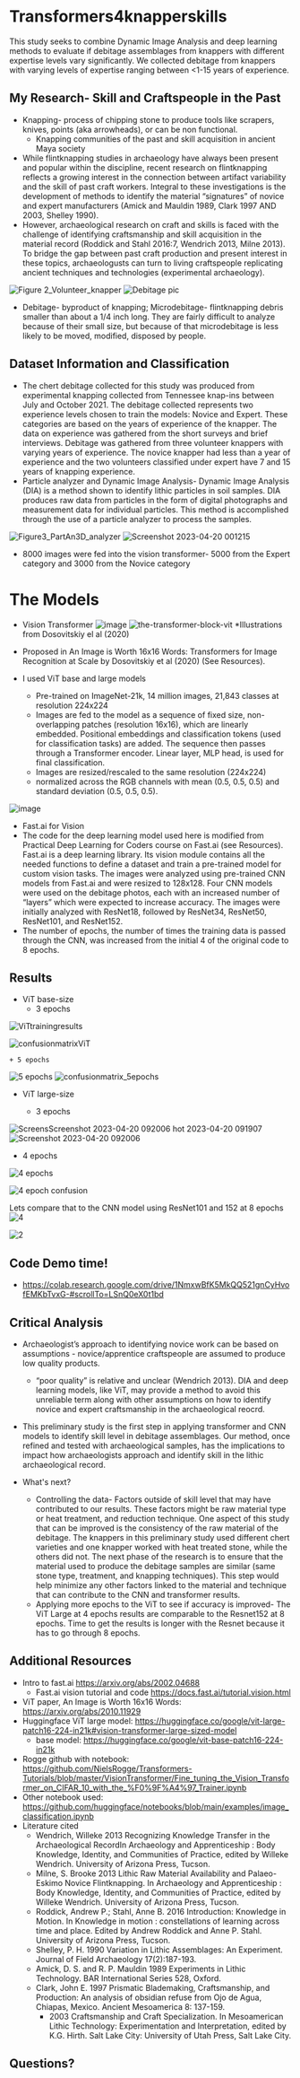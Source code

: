 # Transformers4knapperskills
This study seeks to combine Dynamic Image Analysis and deep learning methods to evaluate if debitage assemblages from knappers with different expertise levels vary significantly. We collected debitage from knappers with varying levels of expertise ranging between <1-15 years of experience.  

## My Research- Skill and Craftspeople in the Past 

+ Knapping- process of chipping stone to produce tools like scrapers, knives, points (aka arrowheads), or can be non functional. 
   + Knapping communities of the past and skill acquisition in ancient Maya society 
+ While flintknapping studies in archaeology have always been present and popular within the discipline, recent research on flintknapping reflects a growing interest in the connection between artifact variability and the skill of past craft workers. Integral to these investigations is the development of methods to identify the material “signatures” of novice and expert  manufacturers (Amick and Mauldin 1989, Clark 1997 AND 2003, Shelley 1990). 
+  However, archaeological research on craft and skills is faced with the challenge of identifying craftsmanship and skill acquisition in the material record (Roddick and Stahl 2016:7, Wendrich 2013, Milne 2013). To bridge the gap between past craft production and present interest in these topics, archaeologusts can turn to living craftspeople replicating ancient techniques and technologies (experimental archaeology). 

![Figure 2_Volunteer_knapper](https://user-images.githubusercontent.com/80427603/233222699-6fbd0a22-167d-4e1a-a1ec-78499defad63.jpg)
![Debitage pic](https://user-images.githubusercontent.com/80427603/233234557-d92cbcbd-8ac3-4435-ac9c-99eb4090020d.png)
+ Debitage- byproduct of knapping; Microdebitage- flintknapping debris smaller than about a 1/4 inch long. They are fairly difficult to analyze because of their small size, but because of that microdebitage is less likely to be moved, modified, disposed by people. 
   
## Dataset Information and Classification
   + The chert debitage collected for this study was produced from experimental knapping collected from Tennessee knap-ins between July and October 2021. The debitage collected represents two experience levels chosen to train the models: Novice and Expert. These categories are based on the years of experience of the knapper. The data on experience was gathered from the short surveys and brief interviews. Debitage was gathered from three volunteer knappers with varying years of experience. The novice knapper had less than a year of experience and the two volunteers classified under expert have 7 and 15 years of knapping experience. 
   + Particle analyzer and Dynamic Image Analysis- Dynamic Image Analysis (DIA) is a method shown to identify lithic particles in soil samples. DIA produces raw data from particles in the form of digital photographs and measurement data for individual particles. This method is accomplished through the use of a particle analyzer to process the samples. 

![Figure3_PartAn3D_analyzer](https://user-images.githubusercontent.com/80427603/233233767-3ada0aaa-bb21-4b1a-b8dd-0f6bf7011fc5.jpg)
![Screenshot 2023-04-20 001215](https://user-images.githubusercontent.com/80427603/233264364-463b1714-9cc9-494b-be0b-444754d659d7.png)

+ 8000 images were fed into the vision transformer- 5000 from the Expert category and 3000 from the Novice category

# The Models
+ Vision Transformer
![image](https://user-images.githubusercontent.com/80427603/233266971-7779a9d0-2d30-4837-8251-06479ecc8398.png)
![the-transformer-block-vit](https://user-images.githubusercontent.com/80427603/233422356-58456d66-18c3-4dff-9889-1967935084d8.png)
*Illustrations from Dosovitskiy el al (2020)

 + Proposed in An Image is Worth 16x16 Words: Transformers for Image Recognition at Scale by  Dosovitskiy et al  (2020) (See Resources). 

 + I used ViT base and large models
 	+ Pre-trained on ImageNet-21k, 14 million images, 21,843 classes at resolution 224x224
   + Images are fed to the model as a sequence of fixed size, non-overlapping patches (resolution 16x16), which are linearly embedded. Positional embeddings and classification tokens (used for classification tasks) are added. The sequence then passes through  a Transformer encoder. Linear layer, MLP head, is used for final classification.  
   + Images are resized/rescaled to the same resolution (224x224)
   + normalized across the RGB channels with mean (0.5, 0.5, 0.5) and standard deviation (0.5, 0.5, 0.5).

 ![image](https://user-images.githubusercontent.com/80427603/233260210-a744c511-a526-439b-9f0c-c0741957151d.png)
 
  + Fast.ai for Vision
   + The code for the deep learning model used here is modified from Practical Deep Learning for Coders course on Fast.ai (see Resources). Fast.ai is a deep learning library. Its vision module contains all the needed functions to define a dataset and train a pre-trained model for custom vision tasks. The images were analyzed using pre-trained CNN models from Fast.ai and were resized to 128x128. Four CNN models were used on the debitage photos, each with an increased number of “layers” which were expected to increase accuracy. The images were initially analyzed with ResNet18, followed by ResNet34, ResNet50, ResNet101, and ResNet152.
   + The number of epochs, the number of times the training data is passed through the CNN, was increased from the initial 4 of the original code to 8 epochs.

  
## Results
+ ViT base-size
   + 3 epochs

![ViTtrainingresults](https://user-images.githubusercontent.com/80427603/233410620-d6bf03b0-9548-4a9a-bafd-214eec2f0d0e.png)

![confusionmatrixViT](https://user-images.githubusercontent.com/80427603/233378449-09656102-d19e-4ef7-b02e-38a5b28f216b.png)

    + 5 epochs
    
![5 epochs](https://user-images.githubusercontent.com/80427603/233378722-0fcc10da-c7cf-45fd-867b-8a571420758f.png)
![confusionmatrix_5epochs](https://user-images.githubusercontent.com/80427603/233378743-048b2d4e-272f-4ac7-a3cf-0b0764498166.png)

+ ViT large-size 

   + 3 epochs
   
![Screens![Screenshot 2023-04-20 092006](https://user-images.githubusercontent.com/80427603/233396439-3629bed4-d20a-4d7a-980e-906534374884.png)
hot 2023-04-20 091907](https://user-images.githubusercontent.com/80427603/233396387-1fb18026-8516-4110-bb93-13e2670baa7b.png)
![Screenshot 2023-04-20 092006](https://user-images.githubusercontent.com/80427603/233399092-316d1383-c6d5-4e92-962e-8825b94958cc.png)

   + 4 epochs 
   
![4 epochs](https://user-images.githubusercontent.com/80427603/233403763-30080303-1081-4213-b326-772532980ef3.png)

![4 epoch confusion](https://user-images.githubusercontent.com/80427603/233403787-29944ed6-f4da-4151-9082-4d95abd9b47d.png)


Lets compare that to the CNN model using ResNet101 and 152 at 8 epochs
![4](https://user-images.githubusercontent.com/80427603/233383000-fd3afc8e-96c0-4f3f-9776-13cdf51b652f.png)

![2](https://user-images.githubusercontent.com/80427603/233383033-37a86e72-6c8c-41e0-8d4c-1c774a7ce20e.png)

## Code Demo time!
+ https://colab.research.google.com/drive/1NmxwBfK5MkQQ521gnCyHvofEMKbTvxG-#scrollTo=LSnQ0eX0t1bd

## Critical Analysis

+ Archaeologist’s approach to identifying novice work can be based on assumptions - novice/apprentice craftspeople are assumed to produce low quality products. 
   + “poor quality” is relative and unclear (Wendrich 2013). DIA and deep learning models, like ViT, may provide a method to avoid this unreliable term along with other assumptions on how to identify novice and expert craftsmanship in the archaeological reocrd. 
+ This preliminary study is the first step in applying transformer and CNN models to identify skill level in debitage assemblages. Our method, once refined and tested with archaeological samples, has the implications to impact  how archaeologists approach and identify skill in the lithic archaeological record. 

+ What's next?
   + Controlling the data- Factors outside of skill level that may have contributed to our results. These factors might be raw material type or heat treatment, and reduction technique. One aspect of this study that can be improved is the consistency of the raw material of the debitage. The knappers in this preliminary study used different chert varieties and one knapper worked with heat treated stone, while the others did not. The next phase of the research is to ensure that the material used to produce the debitage samples are similar (same stone type, treatment, and knapping techniques).  This step would help minimize any other factors linked to the material and technique that can contribute to the CNN and transformer results.
   + Applying more epochs to the ViT to see if accuracy is improved- The ViT Large at 4 epochs results are comparable to the Resnet152 at 8 epochs. Time to get the results is longer with the Resnet because it has to go through 8 epochs. 

## Additional Resources 
+ Intro to fast.ai https://arxiv.org/abs/2002.04688
   + Fast.ai vision tutorial and code https://docs.fast.ai/tutorial.vision.html
+ ViT paper,  An Image is Worth 16x16 Words: https://arxiv.org/abs/2010.11929
+  Huggingface ViT large model: https://huggingface.co/google/vit-large-patch16-224-in21k#vision-transformer-large-sized-model
   + base model: https://huggingface.co/google/vit-base-patch16-224-in21k
+ Rogge github with notebook: https://github.com/NielsRogge/Transformers-Tutorials/blob/master/VisionTransformer/Fine_tuning_the_Vision_Transformer_on_CIFAR_10_with_the_%F0%9F%A4%97_Trainer.ipynb
+ Other notebook used: https://github.com/huggingface/notebooks/blob/main/examples/image_classification.ipynb
+ Literature cited 
   + Wendrich, Willeke
2013	Recognizing Knowledge Transfer in the Archaeological RecordIn Archaeology and Apprenticeship : Body Knowledge, Identity, and Communities of Practice, edited by Willeke Wendrich. University of Arizona Press, Tucson.
   + Milne, S. Brooke 
2013	Lithic Raw Material Availability and Palaeo- Eskimo Novice Flintknapping. In Archaeology and Apprenticeship : Body Knowledge, Identity, and Communities of Practice, edited by Willeke Wendrich. University of Arizona Press, Tucson. 
   + Roddick, Andrew P.; Stahl, Anne B. 
2016	Introduction: Knowledge in Motion. In Knowledge in motion : constellations of learning across time and place. Edited by Andrew Roddick and Anne P. Stahl. University of Arizona Press, Tucson.
   + Shelley, P. H. 
1990	Variation in Lithic Assemblages: An Experiment. Journal of Field Archaeology 17(2):187-193.
   + Amick, D. S. and R. P. Mauldin
 1989 	Experiments in Lithic Technology. BAR International Series 528, Oxford. 
   + Clark, John E. 
1997	Prismatic Blademaking, Craftsmanship, and Production: An analysis of obsidian refuse from Ojo de Agua, Chiapas, Mexico. Ancient Mesoamerica 8: 137-159.
       + 2003	Craftsmanship and Craft Specialization. In Mesoamerican Lithic Technology: Experimentation and Interpretation, edited by K.G. Hirth. Salt Lake City: University of Utah Press, Salt Lake City. 

## Questions?
